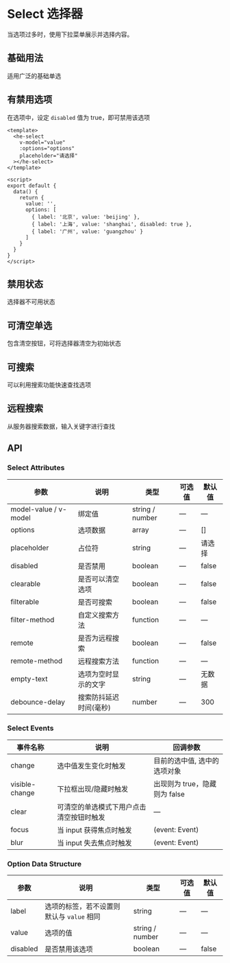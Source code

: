 # Select 选择器

当选项过多时，使用下拉菜单展示并选择内容。

## 基础用法

适用广泛的基础单选

<demo src="../demo/Select/Basic.vue"></demo>

## 有禁用选项

在选项中，设定 `disabled` 值为 true，即可禁用该选项

```vue
<template>
  <he-select 
    v-model="value" 
    :options="options" 
    placeholder="请选择"
  ></he-select>
</template>

<script>
export default {
  data() {
    return {
      value: '',
      options: [
        { label: '北京', value: 'beijing' },
        { label: '上海', value: 'shanghai', disabled: true },
        { label: '广州', value: 'guangzhou' }
      ]
    }
  }
}
</script>
```

## 禁用状态

选择器不可用状态

<demo src="../demo/Select/Disabled.vue"></demo>

## 可清空单选

包含清空按钮，可将选择器清空为初始状态

<demo src="../demo/Select/Clearable.vue"></demo>

## 可搜索

可以利用搜索功能快速查找选项

<demo src="../demo/Select/Filterable.vue"></demo>

## 远程搜索

从服务器搜索数据，输入关键字进行查找

<demo src="../demo/Select/Remote.vue"></demo>

## API

### Select Attributes

| 参数 | 说明 | 类型 | 可选值 | 默认值 |
| --- | --- | --- | --- | --- |
| model-value / v-model | 绑定值 | string / number | — | — |
| options | 选项数据 | array | — | [] |
| placeholder | 占位符 | string | — | 请选择 |
| disabled | 是否禁用 | boolean | — | false |
| clearable | 是否可以清空选项 | boolean | — | false |
| filterable | 是否可搜索 | boolean | — | false |
| filter-method | 自定义搜索方法 | function | — | — |
| remote | 是否为远程搜索 | boolean | — | false |
| remote-method | 远程搜索方法 | function | — | — |
| empty-text | 选项为空时显示的文字 | string | — | 无数据 |
| debounce-delay | 搜索防抖延迟时间(毫秒) | number | — | 300 |

### Select Events

| 事件名称 | 说明 | 回调参数 |
| --- | --- | --- |
| change | 选中值发生变化时触发 | 目前的选中值, 选中的选项对象 |
| visible-change | 下拉框出现/隐藏时触发 | 出现则为 true，隐藏则为 false |
| clear | 可清空的单选模式下用户点击清空按钮时触发 | — |
| focus | 当 input 获得焦点时触发 | (event: Event) |
| blur | 当 input 失去焦点时触发 | (event: Event) |

### Option Data Structure

| 参数 | 说明 | 类型 | 可选值 | 默认值 |
| --- | --- | --- | --- | --- |
| label | 选项的标签，若不设置则默认与 `value` 相同 | string | — | — |
| value | 选项的值 | string / number | — | — |
| disabled | 是否禁用该选项 | boolean | — | false |